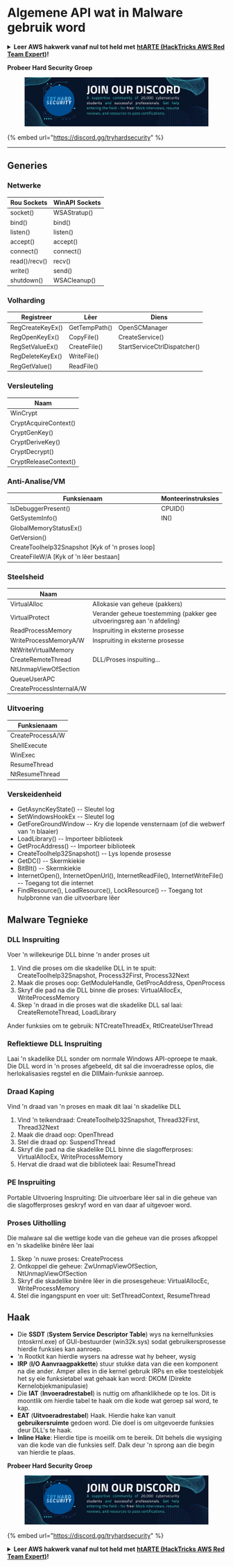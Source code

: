 # Algemene API wat in Malware gebruik word

<details>

<summary><strong>Leer AWS hakwerk vanaf nul tot held met</strong> <a href="https://training.hacktricks.xyz/courses/arte"><strong>htARTE (HackTricks AWS Red Team Expert)</strong></a><strong>!</strong></summary>

Ander maniere om HackTricks te ondersteun:

* As jy wil sien dat jou **maatskappy geadverteer word in HackTricks** of **HackTricks aflaai in PDF-formaat** Kyk na die [**INSKRYWINGSPLANNE**](https://github.com/sponsors/carlospolop)!
* Kry die [**amptelike PEASS & HackTricks swag**](https://peass.creator-spring.com)
* Ontdek [**Die PEASS Familie**](https://opensea.io/collection/the-peass-family), ons versameling van eksklusiewe [**NFTs**](https://opensea.io/collection/the-peass-family)
* **Sluit aan by die** 💬 [**Discord groep**](https://discord.gg/hRep4RUj7f) of die [**telegram groep**](https://t.me/peass) of **volg** ons op **Twitter** 🐦 [**@carlospolopm**](https://twitter.com/hacktricks\_live)**.**
* **Deel jou hakwerktruuks deur PRs in te dien by die** [**HackTricks**](https://github.com/carlospolop/hacktricks) en [**HackTricks Cloud**](https://github.com/carlospolop/hacktricks-cloud) github repos.

</details>

**Probeer Hard Security Groep**

<figure><img src="/.gitbook/assets/telegram-cloud-document-1-5159108904864449420.jpg" alt=""><figcaption></figcaption></figure>

{% embed url="https://discord.gg/tryhardsecurity" %}

***

## Generies

### Netwerke

| Rou Sockets   | WinAPI Sockets |
| ------------- | -------------- |
| socket()      | WSAStratup()   |
| bind()        | bind()         |
| listen()      | listen()       |
| accept()      | accept()       |
| connect()     | connect()      |
| read()/recv() | recv()         |
| write()       | send()         |
| shutdown()    | WSACleanup()   |

### Volharding

| Registreer         | Lêer          | Diens                        |
| ------------------ | ------------- | ---------------------------- |
| RegCreateKeyEx()   | GetTempPath() | OpenSCManager                |
| RegOpenKeyEx()     | CopyFile()    | CreateService()              |
| RegSetValueEx()    | CreateFile()  | StartServiceCtrlDispatcher() |
| RegDeleteKeyEx()   | WriteFile()   |                              |
| RegGetValue()      | ReadFile()    |                              |

### Versleuteling

| Naam                  |
| --------------------- |
| WinCrypt              |
| CryptAcquireContext() |
| CryptGenKey()         |
| CryptDeriveKey()      |
| CryptDecrypt()        |
| CryptReleaseContext() |

### Anti-Analise/VM

| Funksienaam                                             | Monteerinstruksies |
| ------------------------------------------------------- | ------------------ |
| IsDebuggerPresent()                                    | CPUID()            |
| GetSystemInfo()                                        | IN()               |
| GlobalMemoryStatusEx()                                 |                    |
| GetVersion()                                           |                    |
| CreateToolhelp32Snapshot \[Kyk of 'n proses loop]      |                    |
| CreateFileW/A \[Kyk of 'n lêer bestaan]                |                    |

### Steelsheid

| Naam                     |                                                                            |
| ------------------------ | -------------------------------------------------------------------------- |
| VirtualAlloc             | Allokasie van geheue (pakkers)                                            |
| VirtualProtect           | Verander geheue toestemming (pakker gee uitvoeringsreg aan 'n afdeling)   |
| ReadProcessMemory        | Inspruiting in eksterne prosesse                                         |
| WriteProcessMemoryA/W    | Inspruiting in eksterne prosesse                                         |
| NtWriteVirtualMemory     |                                                                            |
| CreateRemoteThread       | DLL/Proses inspuiting...                                                 |
| NtUnmapViewOfSection     |                                                                            |
| QueueUserAPC             |                                                                            |
| CreateProcessInternalA/W |                                                                            |

### Uitvoering

| Funksienaam    |
| -------------- |
| CreateProcessA/W |
| ShellExecute     |
| WinExec          |
| ResumeThread     |
| NtResumeThread   |

### Verskeidenheid

* GetAsyncKeyState() -- Sleutel log
* SetWindowsHookEx -- Sleutel log
* GetForeGroundWindow -- Kry die lopende vensternaam (of die webwerf van 'n blaaier)
* LoadLibrary() -- Importeer biblioteek
* GetProcAddress() -- Importeer biblioteek
* CreateToolhelp32Snapshot() -- Lys lopende prosesse
* GetDC() -- Skermkiekie
* BitBlt() -- Skermkiekie
* InternetOpen(), InternetOpenUrl(), InternetReadFile(), InternetWriteFile() -- Toegang tot die internet
* FindResource(), LoadResource(), LockResource() -- Toegang tot hulpbronne van die uitvoerbare lêer

## Malware Tegnieke

### DLL Inspruiting

Voer 'n willekeurige DLL binne 'n ander proses uit

1. Vind die proses om die skadelike DLL in te spuit: CreateToolhelp32Snapshot, Process32First, Process32Next
2. Maak die proses oop: GetModuleHandle, GetProcAddress, OpenProcess
3. Skryf die pad na die DLL binne die proses: VirtualAllocEx, WriteProcessMemory
4. Skep 'n draad in die proses wat die skadelike DLL sal laai: CreateRemoteThread, LoadLibrary

Ander funksies om te gebruik: NTCreateThreadEx, RtlCreateUserThread

### Reflektiewe DLL Inspruiting

Laai 'n skadelike DLL sonder om normale Windows API-oproepe te maak.\
Die DLL word in 'n proses afgebeeld, dit sal die invoeradresse oplos, die herlokalisasies regstel en die DllMain-funksie aanroep.

### Draad Kaping

Vind 'n draad van 'n proses en maak dit laai 'n skadelike DLL

1. Vind 'n teikendraad: CreateToolhelp32Snapshot, Thread32First, Thread32Next
2. Maak die draad oop: OpenThread
3. Stel die draad op: SuspendThread
4. Skryf die pad na die skadelike DLL binne die slagofferproses: VirtualAllocEx, WriteProcessMemory
5. Hervat die draad wat die biblioteek laai: ResumeThread

### PE Inspruiting

Portable Uitvoering Inspruiting: Die uitvoerbare lêer sal in die geheue van die slagofferproses geskryf word en van daar af uitgevoer word.

### Proses Uitholling

Die malware sal die wettige kode van die geheue van die proses afkoppel en 'n skadelike binêre lêer laai

1. Skep 'n nuwe proses: CreateProcess
2. Ontkoppel die geheue: ZwUnmapViewOfSection, NtUnmapViewOfSection
3. Skryf die skadelike binêre lêer in die prosesgeheue: VirtualAllocEc, WriteProcessMemory
4. Stel die ingangspunt en voer uit: SetThreadContext, ResumeThread

## Haak

* Die **SSDT** (**System Service Descriptor Table**) wys na kernelfunksies (ntoskrnl.exe) of GUI-bestuurder (win32k.sys) sodat gebruikersprosesse hierdie funksies kan aanroep.
* 'n Rootkit kan hierdie wysers na adresse wat hy beheer, wysig
* **IRP** (**I/O Aanvraagpakkette**) stuur stukke data van die een komponent na die ander. Amper alles in die kernel gebruik IRPs en elke toestelobjek het sy eie funksietabel wat gehaak kan word: DKOM (Direkte Kernelobjekmanipulasie)
* Die **IAT** (**Invoeradrestabel**) is nuttig om afhanklikhede op te los. Dit is moontlik om hierdie tabel te haak om die kode wat geroep sal word, te kap.
* **EAT** (**Uitvoeradrestabel**) Haak. Hierdie hake kan vanuit **gebruikersruimte** gedoen word. Die doel is om uitgevoerde funksies deur DLL's te haak.
* **Inline Hake**: Hierdie tipe is moeilik om te bereik. Dit behels die wysiging van die kode van die funksies self. Dalk deur 'n sprong aan die begin van hierdie te plaas.

**Probeer Hard Security Groep**

<figure><img src="/.gitbook/assets/telegram-cloud-document-1-5159108904864449420.jpg" alt=""><figcaption></figcaption></figure>

{% embed url="https://discord.gg/tryhardsecurity" %}

<details>

<summary><strong>Leer AWS hakwerk vanaf nul tot held met</strong> <a href="https://training.hacktricks.xyz/courses/arte"><strong>htARTE (HackTricks AWS Red Team Expert)</strong></a><strong>!</strong></summary>

Ander maniere om HackTricks te ondersteun:

* As jy wil sien dat jou **maatskappy geadverteer word in HackTricks** of **HackTricks aflaai in PDF-formaat** Kyk na die [**INSKRYWINGSPLANNE**](https://github.com/sponsors/carlospolop)!
* Kry die [**amptelike PEASS & HackTricks swag**](https://peass.creator-spring.com)
* Ontdek [**Die PEASS Familie**](https://opensea.io/collection/the-peass-family), ons versameling van eksklusiewe [**NFTs**](https://opensea.io/collection/the-peass-family)
* **Sluit aan by die** 💬 [**Discord groep**](https://discord.gg/hRep4RUj7f) of die [**telegram groep**](https://t.me/peass) of **volg** ons op **Twitter** 🐦 [**@carlospolopm**](https://twitter.com/hacktricks\_live)**.**
* **Deel jou hacking truuks deur PRs in te dien by die** [**HackTricks**](https://github.com/carlospolop/hacktricks) en [**HackTricks Cloud**](https://github.com/carlospolop/hacktricks-cloud) github repos.

</details>
